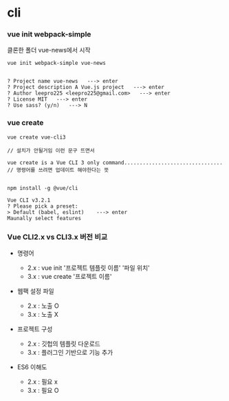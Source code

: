 # cli

### vue init webpack-simple

클론한 폴더 vue-news에서 시작
```
vue init webpack-simple vue-news


? Project name vue-news   ---> enter
? Project description A Vue.js project   ---> enter
? Author leepro225 <leepro225@gmail.com>   ---> enter
? License MIT   ---> enter
? Use sass? (y/n)   ---> N
```    


### vue create

```
vue create vue-cli3

// 설치가 안될거임 이런 문구 뜨면서

vue create is a Vue CLI 3 only command................................
// 명령어를 쓰려면 업데이트 해야한다는 뜻


npm install -g @vue/cli

Vue CLI v3.2.1
? Please pick a preset:
> Default (babel, eslint)    ---> enter
Maunally select features
``` 
 
 ### Vue CLI2.x vs CLI3.x 버전 비교
 
 - 명령어 
    - 2.x : vue init '프로젝트 템플릿 이름' '파일 위치'
    - 3.x : vue create '프로젝트 이름'
    
 - 웹팩 설정 파일
    - 2.x : 노출 O
    - 3.x : 노출 X
    
 - 프로젝트 구성
    - 2.x : 깃헙의 템플릿 다운로드
    - 3.x : 플러그인 기반으로 기능 추가
    
 - ES6 이해도
    - 2.x : 필요 x
    - 3.x : 필요 O



